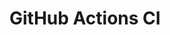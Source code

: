 # GitHub Actions CI

















































































































































































































































































































































































































































































































































































































































































































































































































































































































































































































































































































































































































































































































































































































































































































































































































































































































































































































































































































































































































































































































































































































































































































































































































































































































































































































